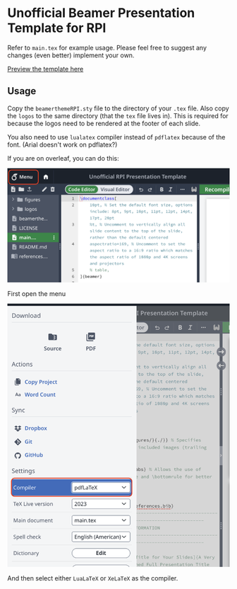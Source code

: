 # Unofficial Beamer Presentation Template for RPI

Refer to `main.tex` for example usage.
Please feel free to suggest any changes (even better) implement your own.

[Preview the template here](./main.pdf)

## Usage

Copy the `beamerthemeRPI.sty` file to the directory of your `.tex` file.
Also copy the `logos` to the same directory (that the `tex` file lives in).
This is required for because the logos need to be rendered at the footer of each slide.

You also need to use `lualatex` compiler instead of `pdflatex` because of the font. (Arial doesn't work on pdflatex?)

If you are on overleaf, you can do this:

![](./figures/overleaf-menu.png)

First open the menu

![](./figures/overleaf-compiler.png)

And then select either `LuaLaTeX` or `XeLaTeX` as the compiler.
